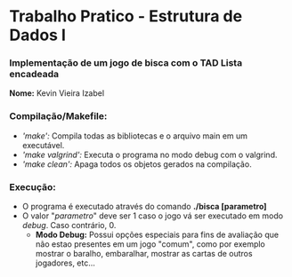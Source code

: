 # Trabalho Pratico - Estrutura de Dados I
### Implementação de um jogo de bisca com o TAD Lista encadeada
**Nome:** Kevin Vieira Izabel

### Compilação/Makefile:
  - *'make':* Compila todas as bibliotecas e o arquivo main em um executável.
  - *'make valgrind':* Executa o programa no modo debug com o valgrind.
  - *'make clean':* Apaga todos os objetos gerados na compilação.

### Execução:
  - O programa é executado através do comando **./bisca [parametro]**
  - O valor "*parametro*" deve ser 1 caso o jogo vá ser executado em modo *debug*. Caso contrário, 0.
    - **Modo Debug:** Possui opções especiais para fins de avaliação que não estao presentes em um jogo "comum", como por exemplo mostrar o baralho, embaralhar, mostrar as cartas de outros jogadores, etc...
